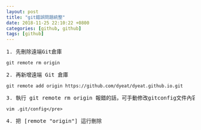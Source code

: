 ```yaml
---
layout: post                          
title: "git錯誤問題統整"                   
date: 2018-11-25 22:10:22 +0800       
categories: [github, github]         
tags: [github]                     
---
```


<pre>1. 先刪除遠端Git倉庫</pre>

`git remote rm origin`

<pre>2. 再新增遠端 Git 倉庫</pre>

`git remote add origin https://github.com/dyeat/dyeat.github.io.git`

<pre>3. 執行 git remote rm origin 報錯的話，可手動修改gitconfig文件內容</pre>

`vim .git/config</pre>`

<pre>4. 把 [remote "origin"] 這行刪除</pre>

